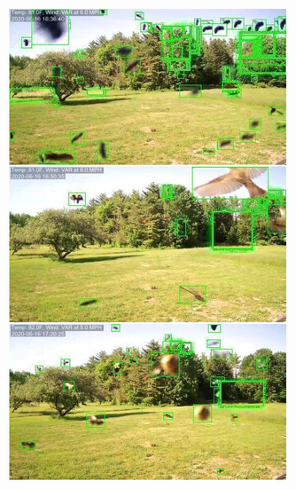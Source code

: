 ![20200616-161906-164911](in/20200616/20200616-161906-164911_0_.jpg)
![20200616-164916-171921](in/20200616/20200616-164916-171921_0_.jpg)
![20200616-171926-174931](in/20200616/20200616-171926-174931_0_.jpg)
